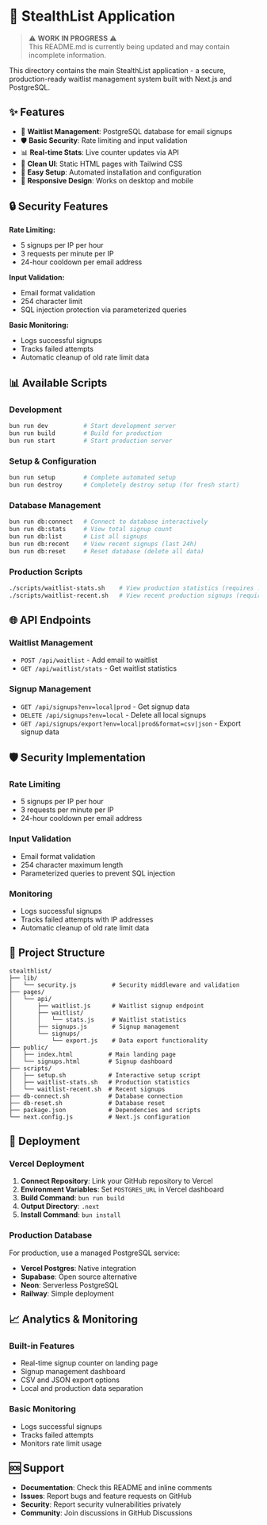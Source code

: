 # 🥷 StealthList Application

> ⚠️ **WORK IN PROGRESS** ⚠️  
> This README.md is currently being updated and may contain incomplete information.

This directory contains the main StealthList application - a secure, production-ready waitlist management system built with Next.js and PostgreSQL.

## ✨ Features

- 📝 **Waitlist Management**: PostgreSQL database for email signups
- 🛡️ **Basic Security**: Rate limiting and input validation
- 📊 **Real-time Stats**: Live counter updates via API
- 🎨 **Clean UI**: Static HTML pages with Tailwind CSS
- 🔧 **Easy Setup**: Automated installation and configuration
- 📱 **Responsive Design**: Works on desktop and mobile

## 🔒 Security Features

**Rate Limiting:**
- 5 signups per IP per hour
- 3 requests per minute per IP
- 24-hour cooldown per email address

**Input Validation:**
- Email format validation
- 254 character limit
- SQL injection protection via parameterized queries

**Basic Monitoring:**
- Logs successful signups
- Tracks failed attempts
- Automatic cleanup of old rate limit data



## 📊 Available Scripts

### Development
```bash
bun run dev          # Start development server
bun run build        # Build for production
bun run start        # Start production server
```

### Setup & Configuration
```bash
bun run setup        # Complete automated setup
bun run destroy      # Completely destroy setup (for fresh start)
```

### Database Management
```bash
bun run db:connect   # Connect to database interactively
bun run db:stats     # View total signup count
bun run db:list      # List all signups
bun run db:recent    # View recent signups (last 24h)
bun run db:reset     # Reset database (delete all data)
```

### Production Scripts
```bash
./scripts/waitlist-stats.sh    # View production statistics (requires .env.prod)
./scripts/waitlist-recent.sh   # View recent production signups (requires .env.prod)
```

## 🌐 API Endpoints

### Waitlist Management
- `POST /api/waitlist` - Add email to waitlist
- `GET /api/waitlist/stats` - Get waitlist statistics

### Signup Management
- `GET /api/signups?env=local|prod` - Get signup data
- `DELETE /api/signups?env=local` - Delete all local signups
- `GET /api/signups/export?env=local|prod&format=csv|json` - Export signup data

## 🛡️ Security Implementation

### Rate Limiting
- 5 signups per IP per hour
- 3 requests per minute per IP
- 24-hour cooldown per email address

### Input Validation
- Email format validation
- 254 character maximum length
- Parameterized queries to prevent SQL injection

### Monitoring
- Logs successful signups
- Tracks failed attempts with IP addresses
- Automatic cleanup of old rate limit data

## 📁 Project Structure

```
stealthlist/
├── lib/
│   └── security.js          # Security middleware and validation
├── pages/
│   └── api/
│       ├── waitlist.js      # Waitlist signup endpoint
│       ├── waitlist/
│       │   └── stats.js     # Waitlist statistics
│       ├── signups.js       # Signup management
│       └── signups/
│           └── export.js    # Data export functionality
├── public/
│   ├── index.html          # Main landing page
│   └── signups.html        # Signup dashboard
├── scripts/
│   ├── setup.sh            # Interactive setup script
│   ├── waitlist-stats.sh   # Production statistics
│   └── waitlist-recent.sh  # Recent signups
├── db-connect.sh           # Database connection
├── db-reset.sh             # Database reset
├── package.json            # Dependencies and scripts
└── next.config.js          # Next.js configuration
```

## 🚀 Deployment

### Vercel Deployment

1. **Connect Repository**: Link your GitHub repository to Vercel
2. **Environment Variables**: Set `POSTGRES_URL` in Vercel dashboard
3. **Build Command**: `bun run build`
4. **Output Directory**: `.next`
5. **Install Command**: `bun install`

### Production Database

For production, use a managed PostgreSQL service:
- **Vercel Postgres**: Native integration
- **Supabase**: Open source alternative
- **Neon**: Serverless PostgreSQL
- **Railway**: Simple deployment

## 📈 Analytics & Monitoring

### Built-in Features
- Real-time signup counter on landing page
- Signup management dashboard
- CSV and JSON export options
- Local and production data separation

### Basic Monitoring
- Logs successful signups
- Tracks failed attempts
- Monitors rate limit usage



## 🆘 Support

- **Documentation**: Check this README and inline comments
- **Issues**: Report bugs and feature requests on GitHub
- **Security**: Report security vulnerabilities privately
- **Community**: Join discussions in GitHub Discussions
